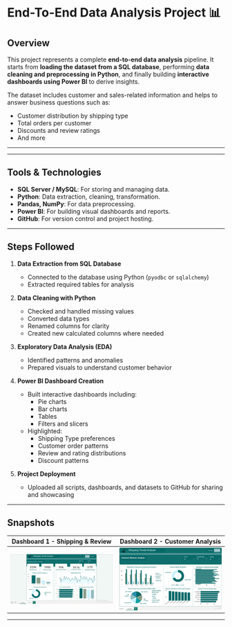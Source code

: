 # End-To-End Data Analysis Project 📊

## Overview
This project represents a complete **end-to-end data analysis** pipeline. It starts from **loading the dataset from a SQL database**, performing **data cleaning and preprocessing in Python**, and finally building **interactive dashboards using Power BI** to derive insights.

The dataset includes customer and sales-related information and helps to answer business questions such as:
- Customer distribution by shipping type
- Total orders per customer
- Discounts and review ratings
- And more

---

---

## Tools & Technologies
- **SQL Server / MySQL**: For storing and managing data.
- **Python**: Data extraction, cleaning, transformation.
- **Pandas, NumPy**: For data preprocessing.
- **Power BI**: For building visual dashboards and reports.
- **GitHub**: For version control and project hosting.

---

## Steps Followed

1. **Data Extraction from SQL Database**
   - Connected to the database using Python (`pyodbc` or `sqlalchemy`)
   - Extracted required tables for analysis

2. **Data Cleaning with Python**
   - Checked and handled missing values
   - Converted data types
   - Renamed columns for clarity
   - Created new calculated columns where needed

3. **Exploratory Data Analysis (EDA)**
   - Identified patterns and anomalies
   - Prepared visuals to understand customer behavior

4. **Power BI Dashboard Creation**
   - Built interactive dashboards including:
     - Pie charts
     - Bar charts
     - Tables
     - Filters and slicers
   - Highlighted:
     - Shipping Type preferences
     - Customer order patterns
     - Review and rating distributions
     - Discount patterns

5. **Project Deployment**
   - Uploaded all scripts, dashboards, and datasets to GitHub for sharing and showcasing

---

## Snapshots

| Dashboard 1 - Shipping & Review | Dashboard 2 - Customer Analysis |
|-------------------------------|-------------------------------|
| ![Shipping & Review](./Page1.png) | ![Customer Analysis](./Page2.png) |

---





